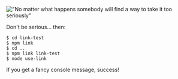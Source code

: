 !["No matter what happens somebody will find a way to take it too seriously"](https://i.imgur.com/R7Yxu1q.jpg)

Don't be serious... then:

```
$ cd link-test
$ npm link
$ cd ..
$ npm link link-test
$ node use-link
```

If you get a fancy console message, success!
